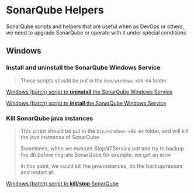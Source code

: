 # **SonarQube Helpers**
SonarQube scripts and helpers that are useful when as DevOps or others, we need to upgrade SonarQube or operate with it under special conditions

## **Windows**

### Install and uninstall the SonarQube Windows Service
> These scripts should be put in the `bin/windows-x86-64` folder

[Windows (batch) script to **uninstall** the SonarQube Windows Service](https://github.com/J0rgeSerran0/SonarQube-Helpers/blob/main/helpers/windows/UninstallNTService.bat)

[Windows (batch) script to **install** the SonarQube Windows Service](https://github.com/J0rgeSerran0/SonarQube-Helpers/blob/main/helpers/windows/InstallNTService.bat)

### Kill SonarQube java instances
> This script should be put in the `bin/windows-x86-64` folder, and will kill the java instances of SonarQube
> 
> Sometimes, when we execute _StopNTService.bat_ and try to backup the db before migrate SonarQube for example, we get an error
> 
> In this point, we could kill the java instances, do the backup/restore and restart all

[Windows (batch) script to **kill/stop** SonarQube](https://github.com/J0rgeSerran0/SonarQube-Helpers/blob/main/helpers/windows/KillSonarQuebeJavaInstances.bat)
